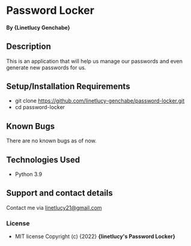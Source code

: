 # Password Locker

#### By **{Linetlucy Genchabe}**
## Description
This is  an  application that will help us manage our passwords and even generate new passwords for us.

## Setup/Installation Requirements
* git clone https://github.com/linetlucy-genchabe/password-locker.git
* cd password-locker

## Known Bugs
There are no known bugs as of now.
## Technologies Used
* Python 3.9

## Support and contact details
Contact me via linetlucy21@gmail.com
### License
* MIT license
Copyright (c) {2022} **{linetlucy's Password Locker}**
